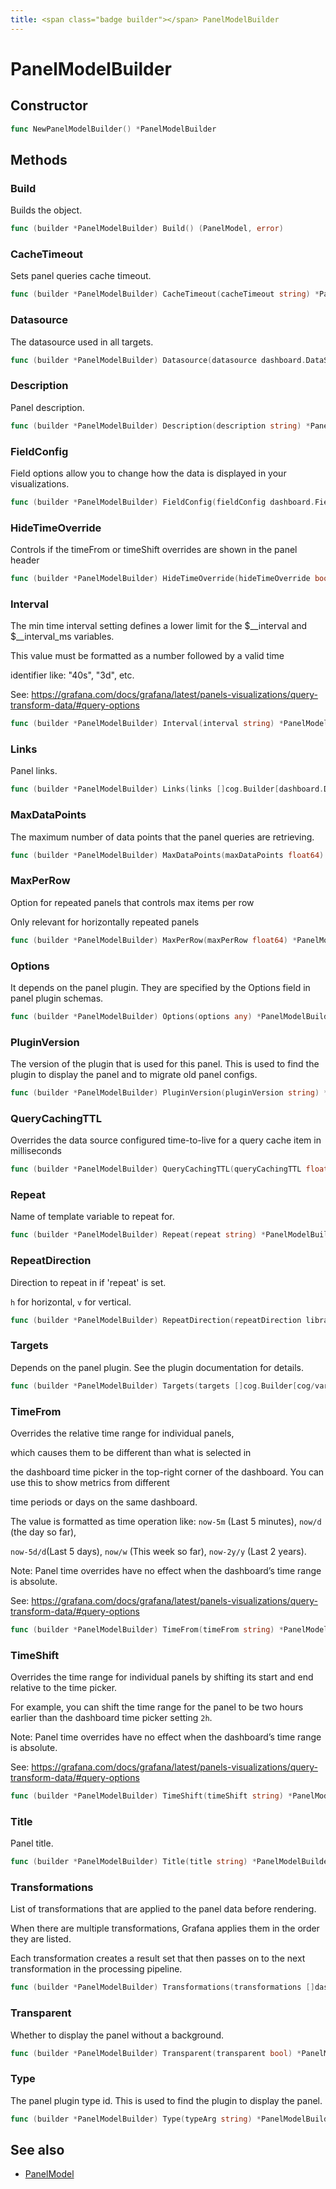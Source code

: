 ```yaml
---
title: <span class="badge builder"></span> PanelModelBuilder
---
```

# <span class="badge builder"></span> PanelModelBuilder

## Constructor

```go
func NewPanelModelBuilder() *PanelModelBuilder
```
## Methods

### <span class="badge object-method"></span> Build

Builds the object.

```go
func (builder *PanelModelBuilder) Build() (PanelModel, error)
```

### <span class="badge object-method"></span> CacheTimeout

Sets panel queries cache timeout.

```go
func (builder *PanelModelBuilder) CacheTimeout(cacheTimeout string) *PanelModelBuilder
```

### <span class="badge object-method"></span> Datasource

The datasource used in all targets.

```go
func (builder *PanelModelBuilder) Datasource(datasource dashboard.DataSourceRef) *PanelModelBuilder
```

### <span class="badge object-method"></span> Description

Panel description.

```go
func (builder *PanelModelBuilder) Description(description string) *PanelModelBuilder
```

### <span class="badge object-method"></span> FieldConfig

Field options allow you to change how the data is displayed in your visualizations.

```go
func (builder *PanelModelBuilder) FieldConfig(fieldConfig dashboard.FieldConfigSource) *PanelModelBuilder
```

### <span class="badge object-method"></span> HideTimeOverride

Controls if the timeFrom or timeShift overrides are shown in the panel header

```go
func (builder *PanelModelBuilder) HideTimeOverride(hideTimeOverride bool) *PanelModelBuilder
```

### <span class="badge object-method"></span> Interval

The min time interval setting defines a lower limit for the $__interval and $__interval_ms variables.

This value must be formatted as a number followed by a valid time

identifier like: "40s", "3d", etc.

See: https://grafana.com/docs/grafana/latest/panels-visualizations/query-transform-data/#query-options

```go
func (builder *PanelModelBuilder) Interval(interval string) *PanelModelBuilder
```

### <span class="badge object-method"></span> Links

Panel links.

```go
func (builder *PanelModelBuilder) Links(links []cog.Builder[dashboard.DashboardLink]) *PanelModelBuilder
```

### <span class="badge object-method"></span> MaxDataPoints

The maximum number of data points that the panel queries are retrieving.

```go
func (builder *PanelModelBuilder) MaxDataPoints(maxDataPoints float64) *PanelModelBuilder
```

### <span class="badge object-method"></span> MaxPerRow

Option for repeated panels that controls max items per row

Only relevant for horizontally repeated panels

```go
func (builder *PanelModelBuilder) MaxPerRow(maxPerRow float64) *PanelModelBuilder
```

### <span class="badge object-method"></span> Options

It depends on the panel plugin. They are specified by the Options field in panel plugin schemas.

```go
func (builder *PanelModelBuilder) Options(options any) *PanelModelBuilder
```

### <span class="badge object-method"></span> PluginVersion

The version of the plugin that is used for this panel. This is used to find the plugin to display the panel and to migrate old panel configs.

```go
func (builder *PanelModelBuilder) PluginVersion(pluginVersion string) *PanelModelBuilder
```

### <span class="badge object-method"></span> QueryCachingTTL

Overrides the data source configured time-to-live for a query cache item in milliseconds

```go
func (builder *PanelModelBuilder) QueryCachingTTL(queryCachingTTL float64) *PanelModelBuilder
```

### <span class="badge object-method"></span> Repeat

Name of template variable to repeat for.

```go
func (builder *PanelModelBuilder) Repeat(repeat string) *PanelModelBuilder
```

### <span class="badge object-method"></span> RepeatDirection

Direction to repeat in if 'repeat' is set.

`h` for horizontal, `v` for vertical.

```go
func (builder *PanelModelBuilder) RepeatDirection(repeatDirection librarypanel.PanelModelRepeatDirection) *PanelModelBuilder
```

### <span class="badge object-method"></span> Targets

Depends on the panel plugin. See the plugin documentation for details.

```go
func (builder *PanelModelBuilder) Targets(targets []cog.Builder[cog/variants.Dataquery]) *PanelModelBuilder
```

### <span class="badge object-method"></span> TimeFrom

Overrides the relative time range for individual panels,

which causes them to be different than what is selected in

the dashboard time picker in the top-right corner of the dashboard. You can use this to show metrics from different

time periods or days on the same dashboard.

The value is formatted as time operation like: `now-5m` (Last 5 minutes), `now/d` (the day so far),

`now-5d/d`(Last 5 days), `now/w` (This week so far), `now-2y/y` (Last 2 years).

Note: Panel time overrides have no effect when the dashboard’s time range is absolute.

See: https://grafana.com/docs/grafana/latest/panels-visualizations/query-transform-data/#query-options

```go
func (builder *PanelModelBuilder) TimeFrom(timeFrom string) *PanelModelBuilder
```

### <span class="badge object-method"></span> TimeShift

Overrides the time range for individual panels by shifting its start and end relative to the time picker.

For example, you can shift the time range for the panel to be two hours earlier than the dashboard time picker setting `2h`.

Note: Panel time overrides have no effect when the dashboard’s time range is absolute.

See: https://grafana.com/docs/grafana/latest/panels-visualizations/query-transform-data/#query-options

```go
func (builder *PanelModelBuilder) TimeShift(timeShift string) *PanelModelBuilder
```

### <span class="badge object-method"></span> Title

Panel title.

```go
func (builder *PanelModelBuilder) Title(title string) *PanelModelBuilder
```

### <span class="badge object-method"></span> Transformations

List of transformations that are applied to the panel data before rendering.

When there are multiple transformations, Grafana applies them in the order they are listed.

Each transformation creates a result set that then passes on to the next transformation in the processing pipeline.

```go
func (builder *PanelModelBuilder) Transformations(transformations []dashboard.DataTransformerConfig) *PanelModelBuilder
```

### <span class="badge object-method"></span> Transparent

Whether to display the panel without a background.

```go
func (builder *PanelModelBuilder) Transparent(transparent bool) *PanelModelBuilder
```

### <span class="badge object-method"></span> Type

The panel plugin type id. This is used to find the plugin to display the panel.

```go
func (builder *PanelModelBuilder) Type(typeArg string) *PanelModelBuilder
```

## See also

 * <span class="badge object-type-struct"></span> [PanelModel](./object-PanelModel.md)
